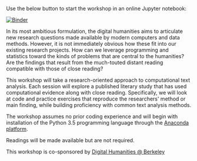 Use the below button to start the workshop in an online Jupyter notebook:

[![Binder](https://mybinder.org/badge_logo.svg)](https://mybinder.org/v2/gh/alexbrandsen/Text-Analysis-for-Humanities-research/master)


In its most ambitious formulation, the digital humanities aims to articulate new research questions made available by modern computers and data methods. However, it is not immediately obvious how these fit into our existing research projects. How can we leverage programming and statistics toward the kinds of problems that are central to the humanities? Are the findings that result from the much-touted distant reading compatible with those of close reading?

This workshop will take a research-oriented approach to computational text analysis. Each session will explore a published literary study that has used computational evidence along with close reading. Specifically, we will look at code and practice exercises that reproduce the researchers' method or main finding, while building proficiency with common text analysis methods.

The workshop assumes no prior coding experience and will begin with installation of the Python 3.5 programming language through the <a href='https://www.continuum.io/downloads'>Anaconda platform</a>.

Readings will be made available but are not required.

This workshop is co-sponsored by <a href='http://digitalhumanities.berkeley.edu'>Digital Humanities @ Berkeley</a>
